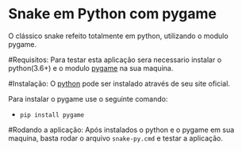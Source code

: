 # Snake em Python com pygame
O clássico snake refeito totalmente em python, utilizando o modulo pygame.

#Requisitos:
Para testar esta aplicação sera necessario instalar o python(3.6+) e o modulo [pygame](https://www.pygame.org/) na sua maquina.

#Instalação:
O [python](https://www.python.org) pode ser instalado através de seu site oficial.

Para instalar o pygame use o seguinte comando:

- `pip install pygame`

#Rodando a aplicação:
Após instalados o python e o pygame em sua maquina, basta rodar o arquivo `snake-py.cmd` e testar a aplicação.
